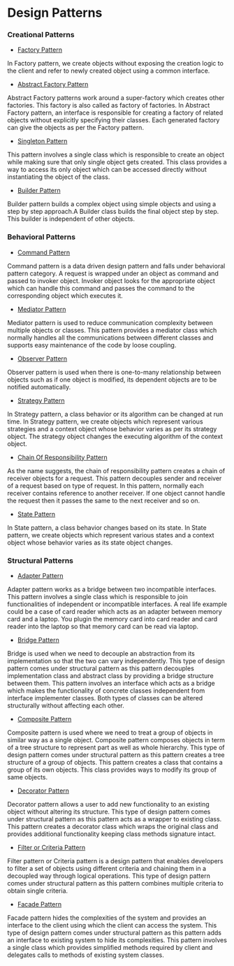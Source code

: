 # Design Patterns

### Creational Patterns

* [Factory Pattern](/src/creational/factory)

In Factory pattern, we create objects without exposing the creation logic to the client and refer to newly created object using a common interface.

* [Abstract Factory Pattern](/src/creational/abstract_factory)

Abstract Factory patterns work around a super-factory which creates other factories. This factory is also called as factory of factories.
In Abstract Factory pattern, an interface is responsible for creating a factory of related objects without explicitly specifying their classes. Each generated factory can give the objects as per the Factory pattern.

* [Singleton Pattern](/src/creational/singleton)

This pattern involves a single class which is responsible to create an object while making sure that only single object gets created. This class provides a way to access its only object which can be accessed directly without instantiating the object of the class.

* [Builder Pattern](/src/creational/builder)

Builder pattern builds a complex object using simple objects and using a step by step approach.A Builder class builds the final object step by step. This builder is independent of other objects.

### Behavioral Patterns

* [Command Pattern](/src/behavioral/command)

Command pattern is a data driven design pattern and falls under behavioral pattern category. A request is wrapped under an object as command and passed to invoker object. Invoker object looks for the appropriate object which can handle this command and passes the command to the corresponding object which executes it.

* [Mediator Pattern](/src/behavioral/mediator)

Mediator pattern is used to reduce communication complexity between multiple objects or classes. This pattern provides a mediator class which normally handles all the communications between different classes and supports easy maintenance of the code by loose coupling.

* [Observer Pattern](/src/behavioral/observer)

Observer pattern is used when there is one-to-many relationship between objects such as if one object is modified, its dependent objects are to be notified automatically.

* [Strategy Pattern](/src/behavioral/strategy)

In Strategy pattern, a class behavior or its algorithm can be changed at run time. In Strategy pattern, we create objects which represent various strategies and a context object whose behavior varies as per its strategy object. The strategy object changes the executing algorithm of the context object.


* [Chain Of Responsibility Pattern](/src/behavioral/chain_of_responsibility)

As the name suggests, the chain of responsibility pattern creates a chain of receiver objects for a request. This pattern decouples sender and receiver of a request based on type of request. In this pattern, normally each receiver contains reference to another receiver. If one object cannot handle the request then it passes the same to the next receiver and so on.

* [State Pattern](/src/behavioral/state)

In State pattern, a class behavior changes based on its state. In State pattern, we create objects which represent various states and a context object whose behavior varies as its state object changes.

### Structural Patterns

* [Adapter Pattern](/src/structural/adapter)

Adapter pattern works as a bridge between two incompatible interfaces.
This pattern involves a single class which is responsible to join functionalities of independent or incompatible interfaces. A real life example could be a case of card reader which acts as an adapter between memory card and a laptop. You plugin the memory card into card reader and card reader into the laptop so that memory card can be read via laptop.

* [Bridge Pattern](/src/structural/bridge)

Bridge is used when we need to decouple an abstraction from its implementation so that the two can vary independently. This type of design pattern comes under structural pattern as this pattern decouples implementation class and abstract class by providing a bridge structure between them.
This pattern involves an interface which acts as a bridge which makes the functionality of concrete classes independent from interface implementer classes. Both types of classes can be altered structurally without affecting each other.

* [Composite Pattern](/src/structural/composite)

Composite pattern is used where we need to treat a group of objects in similar way as a single object. Composite pattern composes objects in term of a tree structure to represent part as well as whole hierarchy. This type of design pattern comes under structural pattern as this pattern creates a tree structure of a group of objects.
This pattern creates a class that contains a group of its own objects. This class provides ways to modify its group of same objects.

* [Decorator Pattern](/src/structural/decorator)

Decorator pattern allows a user to add new functionality to an existing object without altering its structure. This type of design pattern comes under structural pattern as this pattern acts as a wrapper to existing class.
This pattern creates a decorator class which wraps the original class and provides additional functionality keeping class methods signature intact.

* [Filter or Criteria Pattern](/src/structural/filter_or_criteria)

Filter pattern or Criteria pattern is a design pattern that enables developers to filter a set of objects using different criteria and chaining them in a decoupled way through logical operations. This type of design pattern comes under structural pattern as this pattern combines multiple criteria to obtain single criteria.

* [Facade Pattern](src/structural/facade)

Facade pattern hides the complexities of the system and provides an interface to the client using which the client can access the system. This type of design pattern comes under structural pattern as this pattern adds an interface to existing system to hide its complexities.
This pattern involves a single class which provides simplified methods required by client and delegates calls to methods of existing system classes.